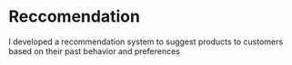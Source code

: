 # Reccomendation
I developed a recommendation system to suggest products to customers based on their past behavior and preferences
